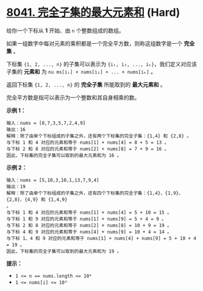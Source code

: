 # [8041. 完全子集的最大元素和][link] (Hard)

[link]: https://leetcode.cn/contest/weekly-contest-363/problems/maximum-element-sum-of-a-complete-subset-of-indices/

给你一个下标从 **1** 开始、由 `n` 个整数组成的数组。

如果一组数字中每对元素的乘积都是一个完全平方数，则称这组数字是一个 **完全集** 。

下标集 `{1, 2, ..., n}` 的子集可以表示为 `{i₁, i₂, ..., iₖ}`，我们定义对应该子集的 **元素和** 为 `nu
ms[i₁] + nums[i₂] + ... + nums[iₖ]` 。

返回下标集 `{1, 2, ..., n}` 的 **完全子集** 所能取到的 **最大元素和** 。

完全平方数是指可以表示为一个整数和其自身相乘的数。

**示例 1：**

```
输入：nums = [8,7,3,5,7,2,4,9]
输出：16
解释：除了由单个下标组成的子集之外，还有两个下标集的完全子集：{1,4} 和 {2,8} 。
与下标 1 和 4 对应的元素和等于 nums[1] + nums[4] = 8 + 5 = 13 。
与下标 2 和 8 对应的元素和等于 nums[2] + nums[8] = 7 + 9 = 16 。
因此，下标集的完全子集可以取到的最大元素和为 16 。

```

**示例 2：**

```
输入：nums = [5,10,3,10,1,13,7,9,4]
输出：19
解释：除了由单个下标组成的子集之外，还有四个下标集的完全子集：{1,4}、{1,9}、{2,8}、{4,9} 和 {1,4,9} 
。
与下标 1 和 4 对应的元素和等于 nums[1] + nums[4] = 5 + 10 = 15 。
与下标 1 和 9 对应的元素和等于 nums[1] + nums[9] = 5 + 4 = 9 。
与下标 2 和 8 对应的元素和等于 nums[2] + nums[8] = 10 + 9 = 19 。
与下标 4 和 9 对应的元素和等于 nums[4] + nums[9] = 10 + 4 = 14 。
与下标 1、4 和 9 对应的元素和等于 nums[1] + nums[4] + nums[9] = 5 + 10 + 4 = 19 。
因此，下标集的完全子集可以取到的最大元素和为 19 。

```

**提示：**

- `1 <= n == nums.length <= 10⁴`
- `1 <= nums[i] <= 10⁹`
